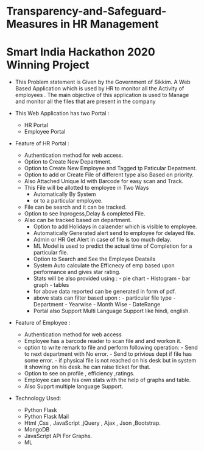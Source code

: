 # Transparency-and-Safeguard-Measures in HR Management
# Smart India Hackathon 2020 Winning Project

- This Problem statement is Given by the Government of Sikkim. A Web Based Application which is  used by HR to monitor all the  Activity of employees . The main objective of this  application is used to Manage and monitor all the files that are present in the company

- This Web Application has two Portal :
	- HR Portal
	- Employee Portal

- Feature of HR Portal : 
	- Authentication method for web access.
	- Option to Create New Department.
	- Option to Create New Employee and Tagged tp Paticular Depatment.
	- Option to add or Create File of different type also Based on priority.
	- Also Attached Unique Id with Barcode for easy scan and Track.
	- This File will be allotted to employee in Two Ways
		- Automatically By System
		- or to a particular employee.
	- File can be search and it can be tracked.
	- Option to see Inprogess,Delay & completed File.
  - Also can be tracked based on department.
	- Option to add Holidays in calaender which is visible to employee.
	- Automatically Generated alert send to employee for delayed file.
	- Admin or HR Get Alert in case of file is too much delay.
	- ML Model is used to predict the actual time of Completion for a particular file.
	- Option to Search and See the Employee Deatails 
	- System Auto calculate the Efficnecy of emp based upon performance and gives star rating.
	- Stats will be also provided using :
			- pie chart
			- Histogram
			- bar graph
			- tables
	- for above data reported can be generated in form of pdf.
	- above stats can filter based upon :
			- particular file type
			- Department
			- Yearwise
			- Month Wise
			- DateRange
	- Portal also Support Multi Language Support like hindi, english.

- Feature of Employee :
	- Authentication method for web access
	- Employee has a barcode reader to scan file and and workon it.
	- option to write remark to file and perform following operation:
			- Send to next department with No error.
			- Send to privious dept if file has some error.
			- if physical file is not reached on his desk but in system it showing on his desk. he can raise ticket for that.
	- Option to see on profile , efficiency ,ratings.
	- Employee can see his own stats with the help of graphs and table.
	- Also Supprt multiple language Support.

- Technology Used: 
	- Python Flask
	- Python Flask Mail
	- Html ,Css , JavaScript ,jQuery , Ajax , Json ,Bootstrap.
	- MongoDB
	- JavaScript APi For Graphs.
	- ML
